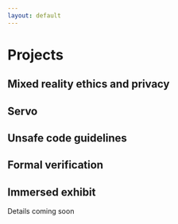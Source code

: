 ```yaml
---
layout: default
---
```


# Projects



## Mixed reality ethics and privacy


## Servo

## Unsafe code guidelines

## Formal verification

## Immersed exhibit

Details coming soon


